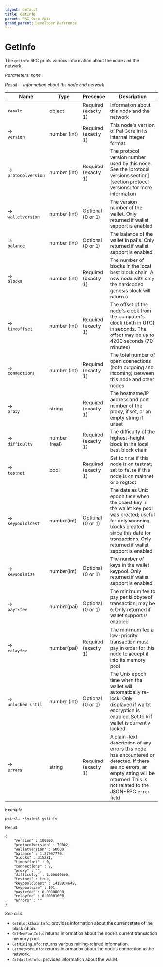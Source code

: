 ```yaml
---
layout: default
title: GetInfo
parent: PAI Core Apis
grand_parent: Developer Reference
---
```


GetInfo
========================

The `getinfo` RPC prints various information about the node and the network.

*Parameters: none*

*Result---information about the node and network*

| Name | Type      | Presence            | Description
|------|-----------|---------------------|-------------
|`result`  |object | Required<br>(exactly 1) | Information about this node and the network
| →<br>`version` | number (int) | Required<br>(exactly 1) | This node's version of Pai Core in its internal integer format.
| →<br>`protocolversion` | number (int) | Required<br>(exactly 1) | The protocol version number used by this node.  See the [protocol versions section][section protocol versions] for more information
| →<br>`walletversion` |  number (int) | Optional<br>(0 or 1) | The version number of the wallet.  Only returned if wallet support is enabled
| →<br>`balance` |  number (int) | Optional<br>(0 or 1) | The balance of the wallet in pai's.  Only returned if wallet support is enabled
| →<br>`blocks` |  number (int) | Required<br>(exactly 1) | The number of blocks in the local best block chain.  A new node with only the hardcoded genesis block will return `0`
| →<br>`timeoffset` | number (int) | Required<br>(exactly 1) | The offset of the node's clock from the computer's clock (both in UTC) in seconds.  The offset may be up to 4200 seconds (70 minutes)
| →<br>`connections` | number (int) | Required<br>(exactly 1) | The total number of open connections (both outgoing and incoming) between this node and other nodes
| →<br>`proxy` | string | Required<br>(exactly 1) | The hostname/IP address and port number of the proxy, if set, or an empty string if unset
| →<br>`difficulty` | number (real) | Required<br>(exactly 1) | The difficulty of the highest-height block in the local best block chain
| →<br>`testnet` | bool | Required<br>(exactly 1) | Set to `true` if this node is on testnet; set to `false` if this node is on mainnet or a regtest
| →<br>`keypoololdest` | number(int) | Optional<br>(0 or 1) | The date as Unix epoch time when the oldest key in the wallet key pool was created; useful for only scanning blocks created since this date for transactions.  Only returned if wallet support is enabled
| →<br>`keypoolsize` | number(int) | Optional<br>(0 or 1) | The number of keys in the wallet keypool.  Only returned if wallet support is enabled
| →<br>`paytxfee` |  number(pai) | Optional<br>(0 or 1) | The minimum fee to pay per kilobyte of transaction; may be `0`.  Only returned if wallet support is enabled
| →<br>`relayfee` |  number(pai) | Required<br>(exactly 1) | The minimum fee a low-priority transaction must pay in order for this node to accept it into its memory pool
| →<br>`unlocked_until` | number (int) | Optional<br>(0 or 1) | The Unix epoch time when the wallet will automatically re-lock.  Only displayed if wallet encryption is enabled.  Set to `0` if wallet is currently locked
| →<br>`errors` | string | Required<br>(exactly 1) | A plain-text description of any errors this node has encountered or detected.  If there are no errors, an empty string will be returned.  This is not related to the JSON-RPC `error` field


*Example*

```
pai-cli -testnet getinfo
```

Result:

```
{
    "version" : 100000,
    "protocolversion" : 70002,
    "walletversion" : 60000,
    "balance" : 1.27007770,
    "blocks" : 315281,
    "timeoffset" : 0,
    "connections" : 9,
    "proxy" : "",
    "difficulty" : 1.00000000,
    "testnet" : true,
    "keypoololdest" : 1418924649,
    "keypoolsize" : 101,
    "paytxfee" : 0.00000000,
    "relayfee" : 0.00001000,
    "errors" : ""
}
```

*See also*

* `GetBlockChainInfo`: provides information about the current state of the block chain.
* `GetMemPoolInfo`:  returns information about the node’s current transaction memory pool.
* `GetMiningInfo`: returns various mining-related information.
* `GetNetworkInfo`: returns information about the node’s connection to the network.
* `GetWalletInfo`: provides information about the wallet.
